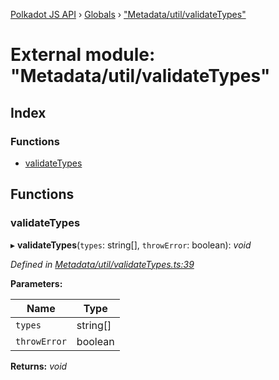 [Polkadot JS API](../README.md) › [Globals](../globals.md) › ["Metadata/util/validateTypes"](_metadata_util_validatetypes_.md)

# External module: "Metadata/util/validateTypes"

## Index

### Functions

* [validateTypes](_metadata_util_validatetypes_.md#validatetypes)

## Functions

###  validateTypes

▸ **validateTypes**(`types`: string[], `throwError`: boolean): *void*

*Defined in [Metadata/util/validateTypes.ts:39](https://github.com/polkadot-js/api/blob/07b9cb1a16/packages/types/src/Metadata/util/validateTypes.ts#L39)*

**Parameters:**

Name | Type |
------ | ------ |
`types` | string[] |
`throwError` | boolean |

**Returns:** *void*

